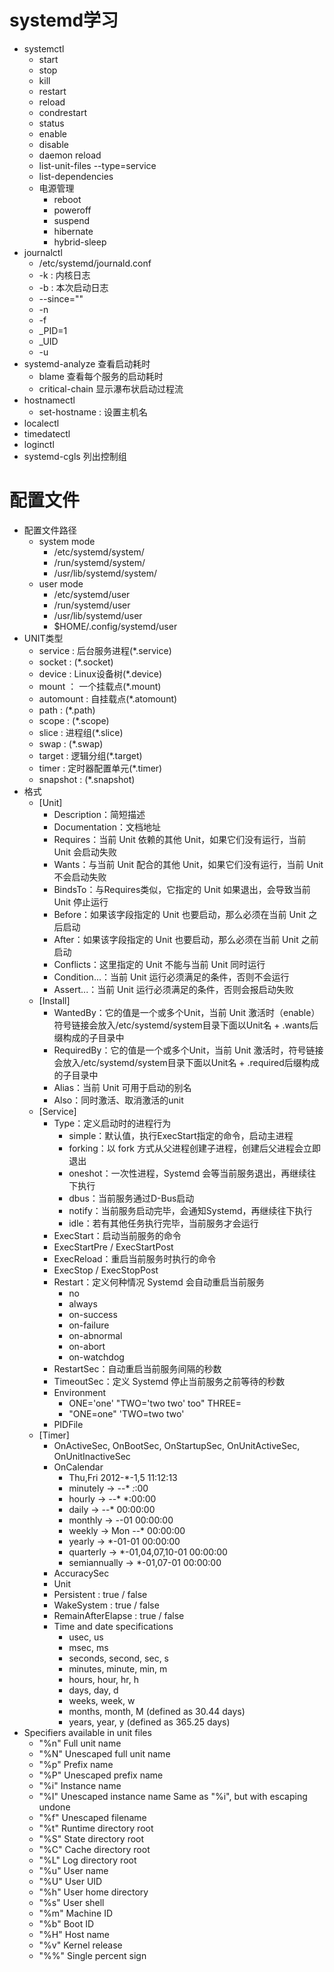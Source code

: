 # systemd学习
- systemctl
    - start
    - stop
    - kill
    - restart
    - reload
    - condrestart
    - status
    - enable
    - disable
    - daemon reload
    - list-unit-files --type=service
    - list-dependencies
    - 电源管理
        - reboot
        - poweroff
        - suspend
        - hibernate
        - hybrid-sleep
- journalctl
    - /etc/systemd/journald.conf
    - -k : 内核日志
    - -b : 本次启动日志
    - --since=""
    - -n
    - -f
    - _PID=1
    - _UID
    - -u
- systemd-analyze 查看启动耗时
    - blame 查看每个服务的启动耗时
    - critical-chain 显示瀑布状启动过程流
- hostnamectl
    - set-hostname : 设置主机名
- localectl
- timedatectl
- loginctl
- systemd-cgls 列出控制组
# 配置文件
- 配置文件路径
    - system mode
        - /etc/systemd/system/
        - /run/systemd/system/
        - /usr/lib/systemd/system/
    - user mode
        - /etc/systemd/user
        - /run/systemd/user
        - /usr/lib/systemd/user
        - $HOME/.config/systemd/user
- UNIT类型
    - service : 后台服务进程(*.service)
    - socket : (*.socket)
    - device : Linux设备树(*.device)
    - mount ： 一个挂载点(*.mount)
    - automount : 自挂载点(*.atomount)
    - path : (*.path)
    - scope : (*.scope)
    - slice : 进程组(*.slice)
    - swap : (*.swap)
    - target : 逻辑分组(*.target)
    - timer : 定时器配置单元(*.timer)
    - snapshot : (*.snapshot)
- 格式
    - [Unit]
        - Description：简短描述
        - Documentation：文档地址
        - Requires：当前 Unit 依赖的其他 Unit，如果它们没有运行，当前 Unit 会启动失败
        - Wants：与当前 Unit 配合的其他 Unit，如果它们没有运行，当前 Unit 不会启动失败
        - BindsTo：与Requires类似，它指定的 Unit 如果退出，会导致当前 Unit 停止运行
        - Before：如果该字段指定的 Unit 也要启动，那么必须在当前 Unit 之后启动
        - After：如果该字段指定的 Unit 也要启动，那么必须在当前 Unit 之前启动
        - Conflicts：这里指定的 Unit 不能与当前 Unit 同时运行
        - Condition...：当前 Unit 运行必须满足的条件，否则不会运行
        - Assert...：当前 Unit 运行必须满足的条件，否则会报启动失败
    - [Install]
        - WantedBy：它的值是一个或多个Unit，当前 Unit 激活时（enable）符号链接会放入/etc/systemd/system目录下面以Unit名 + .wants后缀构成的子目录中
        - RequiredBy：它的值是一个或多个Unit，当前 Unit 激活时，符号链接会放入/etc/systemd/system目录下面以Unit名 + .required后缀构成的子目录中
        - Alias：当前 Unit 可用于启动的别名
        - Also：同时激活、取消激活的unit
    - [Service]
        - Type：定义启动时的进程行为
            - simple：默认值，执行ExecStart指定的命令，启动主进程
            - forking：以 fork 方式从父进程创建子进程，创建后父进程会立即退出
            - oneshot：一次性进程，Systemd 会等当前服务退出，再继续往下执行
            - dbus：当前服务通过D-Bus启动
            - notify：当前服务启动完毕，会通知Systemd，再继续往下执行
            - idle：若有其他任务执行完毕，当前服务才会运行
        - ExecStart：启动当前服务的命令
        - ExecStartPre / ExecStartPost
        - ExecReload：重启当前服务时执行的命令
        - ExecStop / ExecStopPost
        - Restart：定义何种情况 Systemd 会自动重启当前服务
            -  no
            -  always
            -  on-success
            -  on-failure
            -  on-abnormal
            -  on-abort
            -  on-watchdog
        - RestartSec：自动重启当前服务间隔的秒数
        - TimeoutSec：定义 Systemd 停止当前服务之前等待的秒数
        - Environment
            - ONE='one' "TWO='two two' too" THREE=
            - "ONE=one" 'TWO=two two'
        - PIDFile
    - [Timer]
        - OnActiveSec, OnBootSec, OnStartupSec, OnUnitActiveSec, OnUnitInactiveSec
        - OnCalendar
            - Thu,Fri 2012-*-1,5 11:12:13
            - minutely → *-*-* *:*:00
            - hourly → *-*-* *:00:00
            - daily → *-*-* 00:00:00
            - monthly → *-*-01 00:00:00
            - weekly → Mon *-*-* 00:00:00
            - yearly → *-01-01 00:00:00
            - quarterly → *-01,04,07,10-01 00:00:00
            - semiannually → *-01,07-01 00:00:00
        - AccuracySec
        - Unit
        - Persistent : true / false
        - WakeSystem : true / false
        - RemainAfterElapse : true / false
        - Time and date specifications
            - usec, us
            - msec, ms
            - seconds, second, sec, s
            - minutes, minute, min, m
            - hours, hour, hr, h
            - days, day, d
            - weeks, week, w
            - months, month, M (defined as 30.44 days)
            - years, year, y (defined as 365.25 days)
- Specifiers available in unit files
    - "%n"	Full unit name
    - "%N"	Unescaped full unit name
    - "%p"	Prefix name
    - "%P"	Unescaped prefix name
    - "%i"	Instance name
    - "%I"	Unescaped instance name	Same as "%i", but with escaping undone
    - "%f"	Unescaped filename
    - "%t"	Runtime directory root
    - "%S"	State directory root
    - "%C"	Cache directory root
    - "%L"	Log directory root
    - "%u"	User name
    - "%U"	User UID
    - "%h"	User home directory
    - "%s"	User shell
    - "%m"	Machine ID
    - "%b"	Boot ID
    - "%H"	Host name
    - "%v"	Kernel release
    - "%%"	Single percent sign